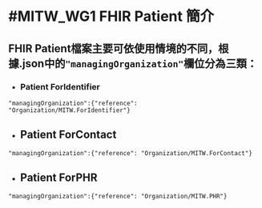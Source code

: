 # #MITW_WG1 FHIR Patient 簡介

## FHIR Patient檔案主要可依使用情境的不同，根據.json中的`"managingOrganization"`欄位分為三類：

* ### Patient ForIdentifier
`"managingOrganization":{"reference": "Organization/MITW.ForIdentifier"}`

* ## Patient ForContact
`"managingOrganization":{"reference": "Organization/MITW.ForContact"}`

* ## Patient ForPHR
`"managingOrganization":{"reference": "Organization/MITW.PHR"}`

